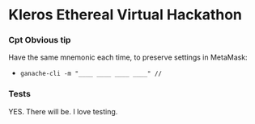 # Kleros Ethereal Virtual Hackathon

### Cpt Obvious tip

Have the same mnemonic each time, to preserve settings in MetaMask:
* `ganache-cli -m "____ ____ ____ ____" //` 





### Tests
YES. There will be. I love testing.

